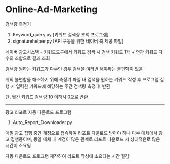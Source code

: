 # Online-Ad-Marketing

검색량 측정기
1. Keyword_query.py [키워드 검색량 조회 프로그램]
2. signaturehelper.py [API 구동을 위한 네이버 측 제공 파일]

네이버 광고시스템 - 키워드도구에서 키워드 검색 시
검색 키워드 1개 + 연관 키워드 다수의 조합으로 결과 조회

검색량 원하는 키워드가 다수인 경우
검색을 여러번 해야하는 불편함이 있음

위의 불편함을 해소하기 위해 측정기 파일 내
검색을 원하는 키워드 작성 후 프로그램 실행 시
입력한 키워드에 해당하는 주간 검색량 측정 후 반환

단, 월간 키워드 검색량 10 이하시 0으로 반환

------

광고 리포트 자동 다운로드 프로그램
1. Auto_Report_Downloader.py

매일 광고 집행 중인 계정으로 접속하여 리포트 다운로드 받아야 하나
다수 매체에서 광고 집행중이며, 동일 매체 내 계정이 많은 관계로
리포트 다운로드 시 상대적은로 많은 시간이 소요됨

자동 다운로드 프로그램 제작하여 리포트 작성에 소요되는 시간 절감
